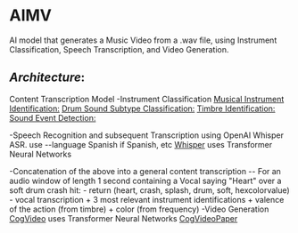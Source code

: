 # AIMV
AI model that generates a Music Video from a .wav file, using Instrument Classification, Speech Transcription, and Video Generation. 
## *Architecture*:
Content Transcription Model 
  -Instrument Classification
    [Musical Instrument Identification:](https://www.mdpi.com/1424-8220/22/8/3033/pdf?version=1650009477)
    [Drum Sound Subtype Classification:](https://www.researchgate.net/publication/41538774_Classification_of_snare_drum_sounds_using_neural_networks)
    [Timbre Identification:](https://iopscience.iop.org/article/10.1088/1742-6596/1856/1/012006/pdf)
    [Sound Event Detection:](https://arxiv.org/pdf/2107.05463)
    
  -Speech Recognition and subsequent Transcription using OpenAI Whisper ASR. use --language Spanish if Spanish, etc
    [Whisper](https://github.com/openai/whisper) uses Transformer Neural Networks
    
  -Concatenation of the above into a general content transcription
    -- For an audio window of length 1 second containing a Vocal saying "Heart" over a soft drum crash hit:
      - return (heart, crash, splash, drum, soft, hexcolorvalue)
        - vocal transcription + 3 most relevant instrument identifications + valence of the action (from timbre) + color (from frequency)
  -Video Generation
  [CogVideo](https://github.com/THUDM/CogVideo) uses Transformer Neural Networks
  [CogVideoPaper](https://github.com/THUDM/CogVideo)
